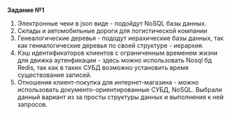 **Задание №1**   
1. Электронные чеки в json виде - подойдут NoSQL базы данных.  
2. Склады и автомобильные дороги для логистической компании  
3. Генеалогические деревья - пододут иерахические базы данных, так как гениалогические деревья по своей структуре - иерархия.  
4. Кэш идентификаторов клиентов с ограниченным временем жизни для движка аутенфикации - здесь можно использовать Nosql бд Redis, так как в таких СУБД возможно установить время существования записей.
5. Отношения клиент-покупка для интернет-магазина - можно использовать документо-ориентированные СУБД, NoSQL. Выбрали данный вариант из за просты структуры данных и выполнения к ней запросов.
